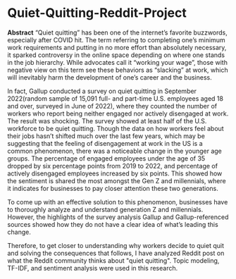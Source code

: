 # Quiet-Quitting-Reddit-Project

**Abstract**
“Quiet quitting” has been one of the internet’s favorite buzzwords, especially after COVID hit. The term referring to completing one’s minimum work requirements and putting in no more effort than absolutely necessary, it sparked controversy in the online space depending on where one stands in the job hierarchy. While advocates call it “working your wage”, those with negative view on this term see these behaviors as “slacking” at work, which will inevitably harm the development of one’s career and the business. 

In fact, Gallup conducted a survey on quiet quitting in September 2022(random sample of 15,091 full- and part-time U.S. employees aged 18 and over, surveyed in June of 2022), where they counted the number of workers who report being neither engaged nor actively disengaged at work. The result was shocking. The survey showed at least half of the U.S. workforce to be quiet quitting. Though the data on how workers feel about their jobs hasn’t shifted much over the last few years, which may be suggesting that the feeling of disengagement at work in the US is a common phenomenon, there was a noticeable change in the younger age groups. The percentage of engaged employees under the age of 35 dropped by six percentage points from 2019 to 2022, and percentage of actively disengaged employees increased by six points. This showed how the sentiment is shared the most amongst the Gen Z and millennials, where it indicates for businesses to pay closer attention these two generations. 

To come up with an effective solution to this phenomenon, businesses have to thoroughly analyze and understand generation Z and millennials. However, the highlights of the survey analysis Gallup and Gallup-referenced sources showed how they do not have a clear idea of what’s leading this change. 

Therefore, to get closer to understanding why workers decide to quiet quit and solving the consequences that follows, I have analyzed Reddit post on what the Reddit community thinks about "quiet quitting". Topic modeling, TF-IDF, and sentiment analysis were used in this research. 
